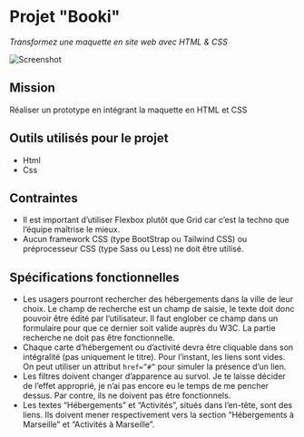 # Projet "Booki"
_Transformez une maquette en site web avec HTML & CSS_

![Screenshot](./img/Desktop%20-%201.png)

## Mission 
Réaliser un prototype en intégrant la maquette en HTML et CSS  

## Outils utilisés pour le projet  

  * Html
  * Css

## Contraintes  
  * Il est important d’utiliser Flexbox plutôt que Grid car c’est la techno que l’équipe maîtrise le mieux.
  * Aucun framework CSS (type BootStrap ou Tailwind CSS) ou préprocesseur CSS (type Sass ou Less) ne doit être utilisé.

## Spécifications fonctionnelles  

  * Les usagers pourront rechercher des hébergements dans la ville de leur choix. Le champ de recherche est un champ de saisie, le texte doit donc pouvoir être édité par l’utilisateur. Il faut englober ce champ dans un formulaire pour que ce dernier soit valide auprès du W3C. La partie recherche ne doit pas être fonctionnelle.
  * Chaque carte d’hébergement ou d’activité devra être cliquable dans son intégralité (pas uniquement le titre). Pour l’instant, les liens sont vides. On peut utiliser un attribut `href=”#”` pour simuler la présence d’un lien. 
  * Les filtres doivent changer d’apparence au survol. Je te laisse décider de l’effet approprié, je n’ai pas encore eu le temps de me pencher dessus. Par contre, ils ne doivent pas être fonctionnels. 
  * Les textes “Hébergements” et “Activités”, situés dans l’en-tête, sont des liens. Ils doivent mener respectivement vers la section “Hébergements à Marseille” et “Activités à Marseille”.
